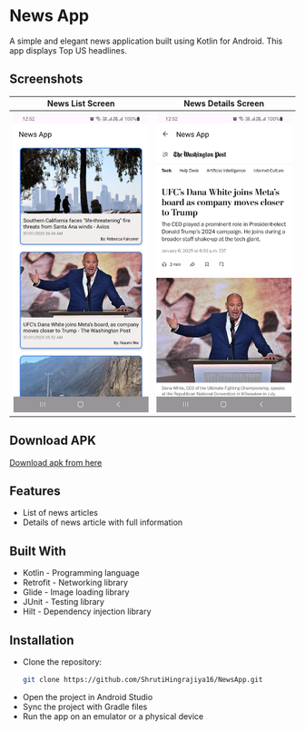 # News App
A simple and elegant news application built using Kotlin for Android. This app displays Top US headlines.

## Screenshots
| News List Screen | News Details Screen |
|--------------|--------------|
| ![News List Screen](Screenshots/NewsListScreen.jpg) | ![News Details Screen](Screenshots/NewsDetailsScreen.jpg) |

## Download APK
[Download apk from here](NewsApp.apk)

## Features
- List of news articles
- Details of news article with full information

## Built With
- Kotlin - Programming language
- Retrofit - Networking library
- Glide - Image loading library
- JUnit - Testing library
- Hilt - Dependency injection library

## Installation
- Clone the repository:
   ```bash
   git clone https://github.com/ShrutiHingrajiya16/NewsApp.git
- Open the project in Android Studio
- Sync the project with Gradle files
- Run the app on an emulator or a physical device
